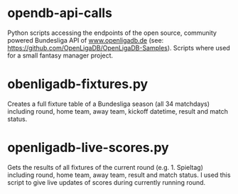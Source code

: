 # opendb-api-calls

Python scripts accessing the endpoints of the open source, community powered Bundesliga API of www.openligadb.de (see: https://github.com/OpenLigaDB/OpenLigaDB-Samples). Scripts where used for a small fantasy manager project.

# obenligadb-fixtures.py

Creates a full fixture table of a Bundesliga season (all 34  matchdays) including round, home team, away team, kickoff datetime, result and match status.


# openligadb-live-scores.py

Gets the results of all fixtures of the current round (e.g. 1. Spieltag) including round, home team, away team, result and match status.
I used this script to give live updates of scores during currently running round.
